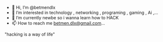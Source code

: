 - 👋 Hi, I’m @betmendlx
- 👀 I’m interested in technology , networking , programing , gaming , Ai ,... 
- 🌱 I’m currently newbe so i wanna learn how to HACK
- 📫 How to reach me betmen.dlx@gmail.com...

"hacking is a way of life"


<!---
betmendlx/betmendlx is a ✨ special ✨ repository because its `README.md` (this file) appears on your GitHub profile.
You can click the Preview link to take a look at your changes.
--->
